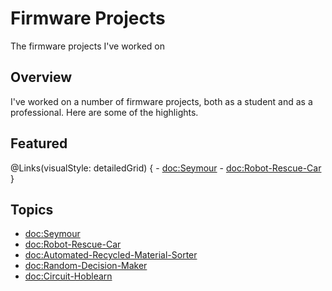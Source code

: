 # Firmware Projects

The firmware projects I've worked on

## Overview

I've worked on a number of firmware projects, both as a student and as a professional. Here are some of the highlights.

## Featured

@Links(visualStyle: detailedGrid) {
    - <doc:Seymour>
    - <doc:Robot-Rescue-Car>
}

## Topics
- <doc:Seymour>
- <doc:Robot-Rescue-Car>
- <doc:Automated-Recycled-Material-Sorter>
- <doc:Random-Decision-Maker>
- <doc:Circuit-Hoblearn>
